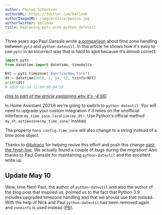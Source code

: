 ```yaml
---
author: Paulus Schoutsen
authorURL: https://twitter.com/balloob
authorImageURL: /img/profile/paulus.jpg
authorTwitter: balloob
title: Replacing pytz with python-dateutil
---
```


Three years ago Paul Ganssle wrote [a comparison](https://blog.ganssle.io/articles/2018/03/pytz-fastest-footgun.html) about time zone handling between `pytz` and `python-dateutil`. In this article he shows how it's easy to use `pytz` in an incorrect way that is hard to spot because it's almost correct:

```python
import pytz
from datetime import datetime, timedelta

NYC = pytz.timezone('America/New_York')
dt = datetime(2018, 2, 14, 12, tzinfo=NYC)
print(dt)
# 2018-02-14 12:00:00-04:56
```

_[(link to part of the article explaining why it's -4:56)](https://blog.ganssle.io/articles/2018/03/pytz-fastest-footgun.html#pytz-s-time-zone-model)_

In Home Assistant 2021.6 we're going to switch to `python-dateutil`. You will need to upgrade your custom integration if it relies on the unofficial interface `my_time_zone.localize(my_dt)`. Use Python's official method `my_dt.astimezone(my_time_zone)` instead.

The property `hass.config.time_zone` will also change to a string instead of a time zone object.

Thanks to [@bdraco] for helping revive this effort and push this change [past the finish line](https://github.com/home-assistant/core/pull/49643). We actually found a couple of bugs during the migration! Also thanks to Paul Ganssle for maintaining `python-dateutil` and the excellent write up.

[@bdraco]: https://github.com/bdraco

## Update May 10

Wow, time flies! Paul, the author of `python-dateutil` and also the author of the blog post that inspired us, pointed us to the fact that Python 3.9 includes upgraded timezone handling and that we should use that instead. With the help of Nick and Paul `python-dateutil` has been removed again and `zoneinfo` is used instead ([PR](https://github.com/home-assistant/core/pull/50387)).
